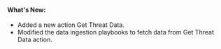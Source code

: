 #### What's New:
- Added a new action Get Threat Data.
- Modified the data ingestion playbooks to fetch data from Get Threat Data action.